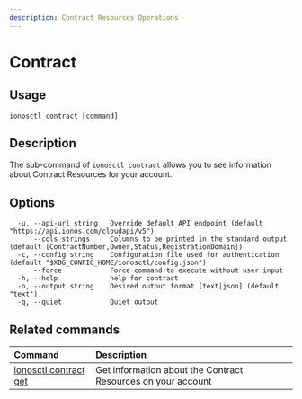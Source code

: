 ```yaml
---
description: Contract Resources Operations
---
```


# Contract

## Usage

```text
ionosctl contract [command]
```

## Description

The sub-command of `ionosctl contract` allows you to see information about Contract Resources for your account.

## Options

```text
  -u, --api-url string   Override default API endpoint (default "https://api.ionos.com/cloudapi/v5")
      --cols strings     Columns to be printed in the standard output (default [ContractNumber,Owner,Status,RegistrationDomain])
  -c, --config string    Configuration file used for authentication (default "$XDG_CONFIG_HOME/ionosctl/config.json")
      --force            Force command to execute without user input
  -h, --help             help for contract
  -o, --output string    Desired output format [text|json] (default "text")
  -q, --quiet            Quiet output
```

## Related commands

| Command | Description |
| :--- | :--- |
| [ionosctl contract get](get.md) | Get information about the Contract Resources on your account |

